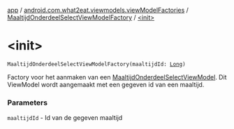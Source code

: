[app](../../index.md) / [android.com.what2eat.viewmodels.viewModelFactories](../index.md) / [MaaltijdOnderdeelSelectViewModelFactory](index.md) / [&lt;init&gt;](./-init-.md)

# &lt;init&gt;

`MaaltijdOnderdeelSelectViewModelFactory(maaltijdId: `[`Long`](https://kotlinlang.org/api/latest/jvm/stdlib/kotlin/-long/index.html)`)`

Factory voor het aanmaken van een [MaaltijdOnderdeelSelectViewModel](../../android.com.what2eat.viewmodels/-maaltijd-onderdeel-select-view-model/index.md). Dit ViewModel wordt aangemaakt met
een gegeven id van een maaltijd.

### Parameters

`maaltijdId` - Id van de gegeven maaltijd